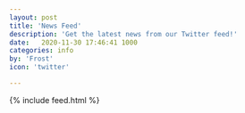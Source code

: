 ```yaml
---
layout: post
title: 'News Feed'
description: 'Get the latest news from our Twitter feed!'
date:   2020-11-30 17:46:41 1000
categories: info
by: 'Frost'
icon: 'twitter'

---
```


<div class="twitter-post">
  <div class="size margin">
    {% include feed.html %}
  </div>
</div>
